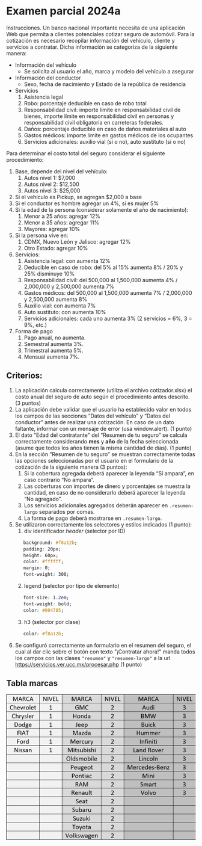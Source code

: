 # Examen parcial 2024a

Instrucciones. Un banco nacional importante necesita de una aplicación Web que permita a clientes potenciales cotizar seguro de automóvil. Para la cotización es necesario recopilar información del vehículo, cliente y servicios a contratar. Dicha información se categoriza de la siguiente manera:

* Información del vehículo
  * Se solicita al usuario el año, marca y modelo del vehículo a asegurar
* Información del conductor
  * Sexo, fecha de nacimiento y Estado de la república de residencia
* Servicios
  1. Asistencia legal
  2. Robo: porcentaje deducible en caso de robo total
  3. Responsabilidad civil: importe límite en responsabilidad civil de bienes, importe límite en responsabilidad civil en personas y responsabilidad civil obligatoria en carreteras federales.
  4. Daños: porcentaje deducible en caso de daños materiales al auto
  5. Gastos médicos: importe límite en gastos médicos de los ocupantes
  6. Servicios adicionales: auxilio vial  (sí o no), auto sustituto (sí o no)

Para determinar el costo total del seguro considerar el siguiente procedimiento:

1. Base, depende del nivel del vehículo:
    1. Autos nivel 1: $7,000
    2. Autos nivel 2: $12,500
    3. Autos nivel 3: $25,000
2. Si el vehículo es Pickup, se agregan $2,000 a base
3. Si el conductor es hombre agregar un 4%, si es mujer 5%
4. Si la edad de la persona (considerar solamente el año de nacimiento):
    1. Menor a 25 años: agregar 12%
    2. Menor a 35 años: agregar 11%
    3. Mayores: agregar 10%
5. Si la persona vive en:
    1. CDMX, Nuevo León y Jalisco: agregar 12%
    2. Otro Estado: agregar 10%
6. Servicios:
    1. Asistencia legal: con aumenta 12%
    2. Deducible en caso de robo: del 5% al 15% aumenta 8% / 20% y 25% disminuye 10%
    3. Responsabilidad civil: del 500,000 al 1,500,000 aumenta 4% / 2,000,000 y 2,500,000 aumenta 7%
    4. Gastos médicos: del 500,000 al 1,500,000 aumenta 7% / 2,000,000 y 2,500,000 aumenta 8%
    5. Auxilio vial: con aumenta 7%
    6. Auto sustituto: con aumenta 10%
    7. Servicios adicionales: cada uno aumenta 3% (2 servicios = 6%, 3 = 9%, etc.)
7. Forma de pago
    1. Pago anual, no aumenta. 
    2. Semestral aumenta 3%. 
    3. Trimestral aumenta 5%. 
    4. Mensual aumenta 7%.

## Criterios:
1. La aplicación calcula correctamente (utiliza el archivo cotizador.xlsx) el costo anual del seguro de auto según el procedimiento antes descrito. (3 puntos)
2. La aplicación debe validar que el usuario ha establecido valor en todos los campos de las secciones “Datos del vehículo” y “Datos del conductor” antes de realizar una cotización. En caso de un dato faltante, informar con un mensaje de error (usa window.alert). (1 punto)
3. El dato "Edad del contratante" del “Resumen de tu seguro” se calcula correctamente considerando **mes** y **año** de la fecha seleccionada (asume que todos los años tienen la misma cantidad de días). (1 punto)
4. En la sección “Resumen de tu seguro” se muestran correctamente todas las opciones seleccionadas por el usuario en el formulario de la cotización de la siguiente manera (3 puntos):
   1. Si la cobertura agregada deberá aparecer la leyenda “Sí ampara”, en caso contrario “No ampara”.
   2. Las coberturas con importes de dinero y porcentajes se muestra la cantidad, en caso de no considerarlo deberá aparecer la leyenda “No agregado”.
   3. Los servicios adicionales agregados deberán aparecer en `.resumen-largo` separados por comas.
   4. La forma de pago deberá mostrarse en `.resumen-largo`.
5. Se utilizaron correctamente los selectores y estilos indicados (1 punto):
   1. div identificador _header_ (selector por ID)
   ```css      
      background: #f8a12b; 
      padding: 20px;
      height: 60px;
      color: #ffffff;
      margin: 0;
      font-weight: 300;
   ```
   2. legend (selector por tipo de elemento)
   ```css
      font-size: 1.2em;
      font-weight: bold;
      color: #004785;
   ```
   3. h3 (selector por clase)
   ```css
      color: #f8a12b;      
   ```
6. Se configuró correctamente un formulario en el resumen del seguro, el cual al dar clic sobre el botón con texto "¡Contratar ahora!" manda todos los campos con las clases `"resumen"` y `"resumen-largo"` a la url https://servicios.ver.ucc.mx/procesar.php (1 punto)
	
## Tabla marcas

![Tabla de vehículos](tabla_vehiculos.png)

